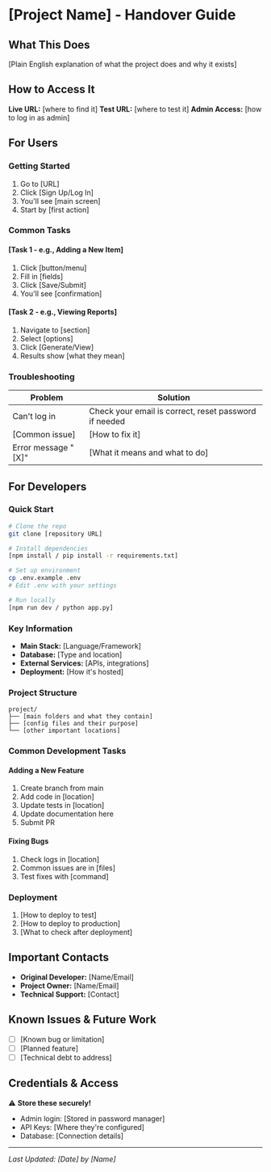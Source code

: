 # [Project Name] - Handover Guide

## What This Does
[Plain English explanation of what the project does and why it exists]

## How to Access It
**Live URL:** [where to find it]
**Test URL:** [where to test it]
**Admin Access:** [how to log in as admin]

## For Users

### Getting Started
1. Go to [URL]
2. Click [Sign Up/Log In]
3. You'll see [main screen]
4. Start by [first action]

### Common Tasks

#### [Task 1 - e.g., Adding a New Item]
1. Click [button/menu]
2. Fill in [fields]
3. Click [Save/Submit]
4. You'll see [confirmation]

#### [Task 2 - e.g., Viewing Reports]
1. Navigate to [section]
2. Select [options]
3. Click [Generate/View]
4. Results show [what they mean]

### Troubleshooting
| Problem | Solution |
|---------|----------|
| Can't log in | Check your email is correct, reset password if needed |
| [Common issue] | [How to fix it] |
| Error message "[X]" | [What it means and what to do] |

## For Developers

### Quick Start
```bash
# Clone the repo
git clone [repository URL]

# Install dependencies
[npm install / pip install -r requirements.txt]

# Set up environment
cp .env.example .env
# Edit .env with your settings

# Run locally
[npm run dev / python app.py]
```

### Key Information
- **Main Stack:** [Language/Framework]
- **Database:** [Type and location]
- **External Services:** [APIs, integrations]
- **Deployment:** [How it's hosted]

### Project Structure
```
project/
├── [main folders and what they contain]
├── [config files and their purpose]
└── [other important locations]
```

### Common Development Tasks

#### Adding a New Feature
1. Create branch from main
2. Add code in [location]
3. Update tests in [location]
4. Update documentation here
5. Submit PR

#### Fixing Bugs
1. Check logs in [location]
2. Common issues are in [files]
3. Test fixes with [command]

### Deployment
1. [How to deploy to test]
2. [How to deploy to production]
3. [What to check after deployment]

## Important Contacts
- **Original Developer:** [Name/Email]
- **Project Owner:** [Name/Email]
- **Technical Support:** [Contact]

## Known Issues & Future Work
- [ ] [Known bug or limitation]
- [ ] [Planned feature]
- [ ] [Technical debt to address]

## Credentials & Access
⚠️ **Store these securely!**
- Admin login: [Stored in password manager]
- API Keys: [Where they're configured]
- Database: [Connection details]

---
*Last Updated: [Date] by [Name]*